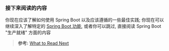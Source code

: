 ### 接下来阅读的内容
你现在应该了解如何使用 Spring Boot 以及应该遵循的一些最佳实践; 你现在可以继续深入了解特定的 [Spring Boot 功能](https://docs.spring.io/spring-boot/docs/2.1.3.RELEASE/reference/htmlsingle/#boot-features), 或者你可以跳过, 直接阅读 Spring Boot "生产就绪" 方面的内容
>**参考:**
[What to Read Next](https://docs.spring.io/spring-boot/docs/2.1.3.RELEASE/reference/htmlsingle/#using-boot-whats-next)
